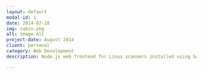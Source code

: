 ```yaml
---
layout: default
modal-id: 1
date: 2014-07-18
img: cabin.png
alt: image-alt
project-date: August 2014
client: personal
category: Web Development
description: Node.js web frontend for Linux scanners installed using SANE.

---
```

